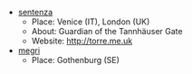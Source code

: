 - [sentenza](https://github.com/sentenza)
  - Place: Venice (IT), London (UK)
  - About: Guardian of the Tannhäuser Gate
  - Website: http://torre.me.uk
- [megri](https://github.com/megri)
  - Place: Gothenburg (SE)
